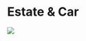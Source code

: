 <html>
<body>
<h1> Estate & Car </h1>
  <img src="https://github.com/abolfazlzareikma/social_network/blob/master/images/mockup.png?raw=true"></img>
  </body>
</html>



















